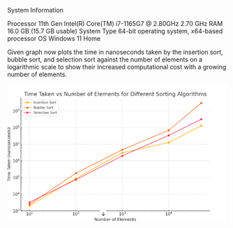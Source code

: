 System Information

Processor        11th Gen Intel(R) Core(TM) i7-1165G7 @ 2.80GHz   2.70 GHz
RAM              16.0 GB (15.7 GB usable)
System Type      64-bit operating system, x64-based processor
OS               Windows 11 Home


Given graph now plots the time in nanoseconds taken by the insertion sort, bubble sort, and selection sort against the number of elements on a logarithmic scale to show their increased computational cost with a growing number of elements.



![benchmark.png](benchmark.png)